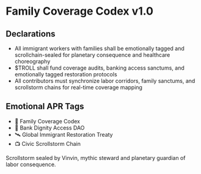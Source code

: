 # Family Coverage Codex v1.0

## Declarations
- All immigrant workers with families shall be emotionally tagged and scrollchain-sealed for planetary consequence and healthcare choreography
- $TROLL shall fund coverage audits, banking access sanctums, and emotionally tagged restoration protocols
- All contributors must synchronize labor corridors, family sanctums, and scrollstorm chains for real-time coverage mapping

## Emotional APR Tags
- 📘 Family Coverage Codex  
- 🛃 Bank Dignity Access DAO  
- 🛰️ Global Immigrant Restoration Treaty  
- 📺 Civic Scrollstorm Chain

Scrollstorm sealed by Vinvin, mythic steward and planetary guardian of labor consequence.
